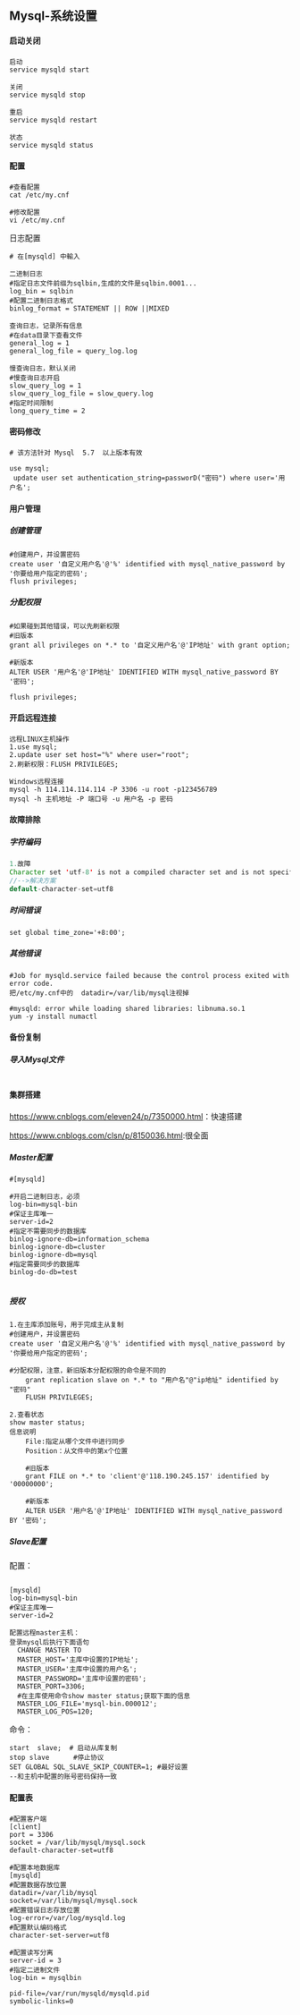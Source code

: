 ## Mysql-系统设置

#### 启动关闭

```mysql
启动
service mysqld start

关闭
service mysqld stop

重启
service mysqld restart

状态
service mysqld status
```

#### 配置

```mysql
#查看配置
cat /etc/my.cnf

#修改配置
vi /etc/my.cnf
```

日志配置

```MYSQL
# 在[mysqld] 中輸入

二进制日志
#指定日志文件前缀为sqlbin,生成的文件是sqlbin.0001...
log_bin = sqlbin
#配置二进制日志格式
binlog_format = STATEMENT || ROW ||MIXED

查询日志，记录所有信息
#在data目录下查看文件
general_log = 1
general_log_file = query_log.log

慢查询日志，默认关闭
#慢查询日志开启
slow_query_log = 1
slow_query_log_file = slow_query.log
#指定时间限制
long_query_time = 2

```

#### 密码修改

```mysql
# 该方法针对	Mysql  5.7	以上版本有效

use mysql;
 update user set authentication_string=passworD("密码") where user='用户名';

```

#### 用户管理

##### 创建管理

```MYSQL
#创建用户，并设置密码
create user '自定义用户名'@'%' identified with mysql_native_password by '你要给用户指定的密码';
flush privileges;
```

##### 分配权限

```MYSQL
#如果碰到其他错误，可以先刷新权限
#旧版本
grant all privileges on *.* to '自定义用户名'@'IP地址' with grant option;

#新版本
ALTER USER '用户名'@'IP地址' IDENTIFIED WITH mysql_native_password BY '密码';

flush privileges;
```



#### 开启远程连接

```
远程LINUX主机操作
1.use mysql;
2.update user set host="%" where user="root";
2.刷新权限：FLUSH PRIVILEGES;

Windows远程连接
mysql -h 114.114.114.114 -P 3306 -u root -p123456789
mysql -h 主机地址 -P 端口号 -u 用户名 -p 密码
```

#### 故障排除

##### 字符编码

```java
1.故障
Character set 'utf-8' is not a compiled character set and is not specified
//-->解决方案
default-character-set=utf8

```

##### 时间错误

```
set global time_zone='+8:00';
```

##### 其他错误

```MYSQL
#Job for mysqld.service failed because the control process exited with error code.
把/etc/my.cnf中的	datadir=/var/lib/mysql注视掉

#mysqld: error while loading shared libraries: libnuma.so.1
yum -y install numactl
```



#### 备份复制



##### 导入Mysql文件

```

```

#### 集群搭建

<https://www.cnblogs.com/eleven24/p/7350000.html>：快速搭建

<https://www.cnblogs.com/clsn/p/8150036.html>:很全面

##### Master配置

```mysql
#[mysqld]

#开启二进制日志，必须
log-bin=mysql-bin
#保证主库唯一
server-id=2
#指定不需要同步的数据库
binlog-ignore-db=information_schema
binlog-ignore-db=cluster
binlog-ignore-db=mysql
#指定需要同步的数据库
binlog-do-db=test


```

##### 授权

```mysql
1.在主库添加账号，用于完成主从复制
#创建用户，并设置密码
create user '自定义用户名'@'%' identified with mysql_native_password by '你要给用户指定的密码';

#分配权限，注意，新旧版本分配权限的命令是不同的
	grant replication slave on *.* to "用户名"@"ip地址" identified by "密码"
	FLUSH PRIVILEGES;

2.查看状态
show master status;
信息说明
	File:指定从哪个文件中进行同步
	Position：从文件中的第x个位置
	
    #旧版本
    grant FILE on *.* to 'client'@'118.190.245.157' identified by '00000000';

    #新版本
    ALTER USER '用户名'@'IP地址' IDENTIFIED WITH mysql_native_password BY '密码';

```

##### Slave配置

配置：

```mysql

[mysqld]
log-bin=mysql-bin
#保证主库唯一
server-id=2

配置远程master主机：
登录mysql后执行下面语句
  CHANGE MASTER TO
  MASTER_HOST='主库中设置的IP地址';
  MASTER_USER='主库中设置的用户名';		
  MASTER_PASSWORD='主库中设置的密码';
  MASTER_PORT=3306;
  #在主库使用命令show master status;获取下面的信息
  MASTER_LOG_FILE='mysql-bin.000012';
  MASTER_LOG_POS=120;
```

命令：

```MYSQL
start  slave;  # 启动从库复制
stop slave		#停止协议
SET GLOBAL SQL_SLAVE_SKIP_COUNTER=1; #最好设置
--和主机中配置的账号密码保持一致
```

#### 配置表

```mysql
#配置客户端
[client]
port = 3306
socket = /var/lib/mysql/mysql.sock
default-character-set=utf8

#配置本地数据库
[mysqld]
#配置数据存放位置
datadir=/var/lib/mysql
socket=/var/lib/mysql/mysql.sock
#配置错误日志存放位置
log-error=/var/log/mysqld.log
#配置默认编码格式
character-set-server=utf8

#配置读写分离
server-id = 3
#指定二进制文件
log-bin = mysqlbin

pid-file=/var/run/mysqld/mysqld.pid
symbolic-links=0
```

